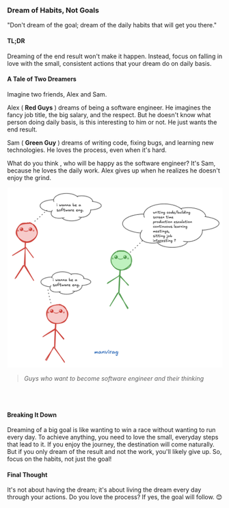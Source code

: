 ### Dream of Habits, Not Goals

"Don't dream of the goal; dream of the daily habits that will get you there."

#### TL;DR

Dreaming of the end result won't make it happen. Instead, focus on falling in love with the small, consistent actions that your dream do on daily basis.

#### A Tale of Two Dreamers

Imagine two friends, Alex and Sam.

Alex ( **Red Guys** ) dreams of being a software engineer. He imagines the fancy job title, the big salary, and the respect. But he doesn't know what person doing daily basis, is this interesting to him or not. He just wants the end result.

Sam ( **Green Guy** ) dreams of writing code, fixing bugs, and learning new technologies. He loves the process, even when it's hard.

What do you think , who will  be happy as the software engineer? It's Sam, because he loves the daily work. Alex gives up when he realizes he doesn't enjoy the grind.


![alt_image](/markdown/blog5/image.png)
> *Guys who want to become software engineer and their thinking*

<br/>
<br/>

#### Breaking It Down

Dreaming of a big goal is like wanting to win a race without wanting to run every day. To achieve anything, you need to love the small, everyday steps that lead to it. If you enjoy the journey, the destination will come naturally. But if you only dream of the result and not the work, you'll likely give up. So, focus on the habits, not just the goal!

#### Final Thought

It's not about having the dream; it's about living the dream every day through your actions. Do you love the process? If yes, the goal will follow. 😊 
